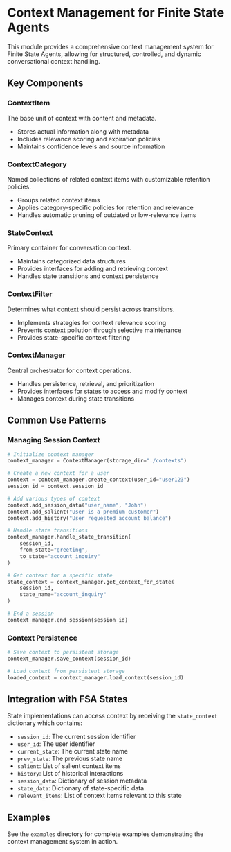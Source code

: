 # Context Management for Finite State Agents

This module provides a comprehensive context management system for Finite State Agents, allowing for structured, controlled, and dynamic conversational context handling.

## Key Components

### ContextItem
The base unit of context with content and metadata.
- Stores actual information along with metadata
- Includes relevance scoring and expiration policies
- Maintains confidence levels and source information

### ContextCategory
Named collections of related context items with customizable retention policies.
- Groups related context items
- Applies category-specific policies for retention and relevance
- Handles automatic pruning of outdated or low-relevance items

### StateContext
Primary container for conversation context.
- Maintains categorized data structures
- Provides interfaces for adding and retrieving context
- Handles state transitions and context persistence

### ContextFilter
Determines what context should persist across transitions.
- Implements strategies for context relevance scoring
- Prevents context pollution through selective maintenance
- Provides state-specific context filtering

### ContextManager
Central orchestrator for context operations.
- Handles persistence, retrieval, and prioritization
- Provides interfaces for states to access and modify context
- Manages context during state transitions

## Common Use Patterns

### Managing Session Context

```python
# Initialize context manager
context_manager = ContextManager(storage_dir="./contexts")

# Create a new context for a user
context = context_manager.create_context(user_id="user123")
session_id = context.session_id

# Add various types of context
context.add_session_data("user_name", "John")
context.add_salient("User is a premium customer")
context.add_history("User requested account balance")

# Handle state transitions
context_manager.handle_state_transition(
    session_id, 
    from_state="greeting", 
    to_state="account_inquiry"
)

# Get context for a specific state
state_context = context_manager.get_context_for_state(
    session_id, 
    state_name="account_inquiry"
)

# End a session
context_manager.end_session(session_id)
```

### Context Persistence

```python
# Save context to persistent storage
context_manager.save_context(session_id)

# Load context from persistent storage
loaded_context = context_manager.load_context(session_id)
```

## Integration with FSA States

State implementations can access context by receiving the `state_context` dictionary which contains:
- `session_id`: The current session identifier
- `user_id`: The user identifier
- `current_state`: The current state name
- `prev_state`: The previous state name
- `salient`: List of salient context items
- `history`: List of historical interactions
- `session_data`: Dictionary of session metadata
- `state_data`: Dictionary of state-specific data
- `relevant_items`: List of context items relevant to this state

## Examples

See the `examples` directory for complete examples demonstrating the context management system in action. 